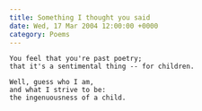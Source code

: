 ```yaml
---
title: Something I thought you said
date: Wed, 17 Mar 2004 12:00:00 +0000
category: Poems
---
```


    You feel that you're past poetry;  
    that it's a sentimental thing -- for children.

    Well, guess who I am,  
    and what I strive to be:  
    the ingenuousness of a child.


